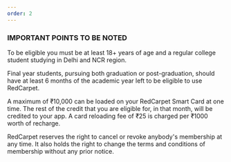 ```yaml
---
order: 2
---
```

### IMPORTANT POINTS TO BE NOTED

To be eligible you must be at least 18+ years of age and a regular college student studying in
Delhi and NCR region.

Final year students, pursuing both graduation or post-graduation, should have at least 6
months of the academic year left to be eligible to use RedCarpet.

A maximum of ₹10,000 can be loaded on your RedCarpet Smart Card at one time. The rest of
the credit that you are eligible for, in that month, will be credited to your app.
A card reloading fee of ₹25 is charged per ₹1000 worth of recharge.

RedCarpet reserves the right to cancel or revoke anybody's membership at any time. It also
holds the right to change the terms and conditions of membership without any prior notice.
